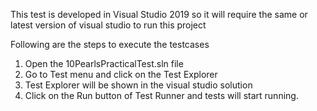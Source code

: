 This test is developed in Visual Studio 2019 so it will require the same or latest version of visual studio to run this project


Following are the steps to execute the testcases
1. Open the 10PearlsPracticalTest.sln file
2. Go to Test menu and click on the Test Explorer
3. Test Explorer will be shown in the visual studio solution
4. Click on the Run button of Test Runner and tests will start running.